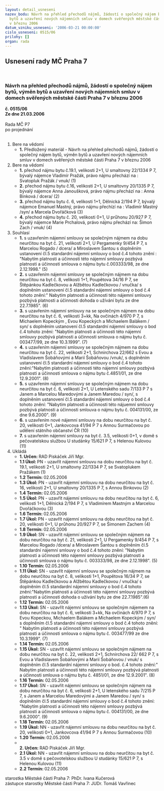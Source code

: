 ```yaml
---
layout: detail_usneseni
nazev_bodu: Návrh na přehled přechodů nájmů, žádostí o společný nájem bytů, výměn
  bytů a uzavření nových nájemních smluv v domech svěřených městské části Praha 7
  v březnu 2006
datum_vzniku_usneseni: '2006-03-21 00:00:00'
cislo_usneseni: 0515/06
prilohy: []
organ: rada
---
```

<div id="ucUsn_pList" class="usn">
	<span><h2>Usnesení rady MČ Praha 7 </h2>
<br></span><div class="standBody">
<span><h3>Návrh na přehled přechodů nájmů, žádostí o společný nájem bytů, výměn bytů a uzavření nových nájemních smluv v domech svěřených městské části Praha 7 v březnu 2006</h3></span><div class="center">
		<strong>č. 0515/06</strong><br>
	</div>
<div class="center">
		<strong>Ze dne 21.03.2006</strong><br><br>
	</div>Rada MČ P7<br> po projednání<br><br><ol>
<li>Bere na vědomí<ul><li>
<strong>1.</strong> Předložený materiál - Návrh na přehled přechodů nájmů, žádostí o společný nájem bytů, výměn bytů a uzavření nových nájemních smluv v domech svěřených městské části Praha 7 v březnu 2006</li></ul>
</li>
<li>Bere na vědomí<ul>
<li>
<strong>1.</strong> přechod nájmu bytu č.19.1, velikosti 2+1, U smaltovny 22/1334 P 7, bývalý nájemce Vladimír Pražák, právo nájmu přechází na : Svatopluk Pražák / vnuk/ (1)</li>
<li>
<strong>2.</strong> přechod nájmu bytu č.16, velikosti 2+1, U smaltovny 20/1335 P 7, bývalý nájemce Anna Janoušková, právo nájmu přechází na : Anna Binková / dcera/ (2)</li>
<li>
<strong>3.</strong> přechod nájmu bytu č. 6, velikosti 1+1, Dělnická 2/194 P 7, bývalý nájemce Emanuel Mastný, právo nájmu přechízí na : Vladimír Mastný /syn/ a Marcela Dvořáčková (3) </li>
<li>
<strong>4.</strong> přechod nájmu bytu č. 20, velikosti 0+1, U průhonu 20/927 P 7, bývalý nájemce Marie Prchalová, právo nájmu přechází na: Šimon Zach / vnuk/ (4)</li>
</ul>
</li>
<li>Souhlasí<ul>
<li>
<strong>1.</strong> s uzavřením nájemní smlouvy se společným nájmem na dobu neurčitou na byt č. 21, velikosti 2+1, U Pergamenky 9/454 P 7, s Marcelou Rogado / dcera/ a Miroslavem Šantou s doplněním ustanovení čl.5 standardní nájemní smlouvy o bod č.4 tohoto znění : "Nabytím platnosti a účinnosti této nájemní smlouvy pozbývá platnosti a účinnosti smlouva o nájmu bytu č.003333/98, ze dne 2.12.1998." (5)</li>
<li>
<strong>2.</strong> s uzavřením nájemní smlouvy se společným nájmem na dobu neurčitou na byt č. 8, velikosti 1+1, Poupětova 34/16 P 7, se Štěpánkou Kadlečkovou a Alžbětou Kadlečkovou  / vnučka/ s doplněním ustanovení čl.5 standardní nájemní smlouvy o bod č.4 tohoto znění:" Nabytím platnosti a účinnosti této nájemní smlouvy pozbývá platnosti a účinnosti dohoda o užívání bytu ze dne 22.7.1985". (6)</li>
<li>
<strong>3.</strong> s uzavřením nájemní smlouvy na se společným nájmem na dobu neurčitou  na byt č. 6, velikosti 3+kk, Na ovčinách 4/970 P 7, s Michaelem Kopeckým , Evou Kopeckých a Michaelem Balákem / syn/ s doplněním ustanovení čl.5 standardní  nájemní smlouvy  o bod č.4 tohoto znění: "Nabytím platnosti a účinnosti této nájemní smlouvy pozbývá platnosti a účinnosti smlouva o nájmu bytu č. 003477/99, ze dne 10.3.1999". (7) </li>
<li>
<strong>4.</strong> s uzavřením nájemní smlouvy se společným nájmem  na dobu neurčitou na byt č. 22, velikosti 2+1, Schnirchova 22/662 s Evou a Vladislavem Šobáňovými a Marií Šobáňovou /vnuk/, s doplněním ustanovení čl.5 standardní nájemní smlouvy o bod č.4 tohoto znění:"Nabytím platnosti a účinnosti této nájemní smlouvy pozbývá platnosti a účinnosti smlouva o nájmu bytu č.4851/01, ze dne 12.9.2001". (8)</li>
<li>
<strong>5.</strong> s uzavřením nájemní smlouvy se společným nájmem na dobu neurčitou na byt č. 6, velikosti 2+1, U Letenského sadu 7/133 P 7 s Janem a Marcelou Maredovými a Janem Maredou / syn/, s doplněním ustanovení čl.5 standardní nájemní smlouvy o bod č.4 tohoto znění: "Nabytím platnosti a účinnosti této nájuemní smlouvy pozbývá platnosti a účinnosti smlouva o nájmu bytu č. 004131/00, ze dne 9.6.2000". (9)</li>
<li>
<strong>6.</strong> s uzavřením nové nájemní smlouvy na dobu neurčitou na byt č. 20, velikosti 0+1, Jankovcova 41/94 P 7 s Annou Surmačovou po udělení státního občanství ČR (10)</li>
<li>
<strong>7.</strong> s uzavřením nájemní smlouvy na byt č. 3.5, velikosti 0+1, v domě s pečovatelskou službou U studánky 15/621 P 7, s Helenou Kulovou (11)</li>
</ul>
</li>
<li>Ukládá<ul>
<li>
<strong>1. Určen: </strong>RAD Piskáček Jiří Mgr.</li>
<li>
<strong>1.1 Úkol: </strong>PN - uzavřít nájemní smlouvu na dobu neurčitou na byt č. 19.1, velikosti 2+1, U smaltovny 22/1334 P 7, se Svatoplukem Pražákem (1)</li>
<li>
<strong>1.2 Termín: </strong>02.05.2006</li>
<li>
<strong>1.3 Úkol: </strong>PN - uzavřít nájemní smlouvu na dobu neurčitou na byt č. 16, velikosti 2+1, U smaltovny 20/1335 P 7, s Annou Binkovou (2)</li>
<li>
<strong>1.4 Termín: </strong>02.05.2006</li>
<li>
<strong>1.5 Úkol: </strong>PN - uzavřít nájemní smlouvu na dobu neurčitou na byt č. 6, velikosti 1+1, Dělnická 2/194 P 7, s Vladimírem Mastným a Marcelou Dvořáčkovou (3)</li>
<li>
<strong>1.6 Termín: </strong>02.05.2006</li>
<li>
<strong>1.7 Úkol: </strong>PN - uzavřít nájemní smlouvu na dobu neurčitou na byt č. 20, velikosti 0+1, U průhonu 20/927 P 7, se Šimonem Zachem (4) </li>
<li>
<strong>1.8 Termín: </strong>02.05.2006</li>
<li>
<strong>1.9 Úkol: </strong>SN - uzavřít nájemní smlouvu se společným nájmem na dobu neurčitou na byt č. 21, velikosti 2+1, U Pergamenky 9/454 P 7, s Marcelou Rogado /dcera/ a Miroslavem Šantou  s doplněním čl.5 standardní nájemní smlouvy o bod č.4 tohoto znění: "Nabytím platnosti a účinnosti této nájemní smlouvy pozbývá platnosti a účinnosti smlouva o nájmu bytu č. 003333/98, ze dne 2.12.1998". (5)</li>
<li>
<strong>1.10 Termín: </strong>02.05.2006</li>
<li>
<strong>1.11 Úkol: </strong>SN - uzavřít nájemní smlouvu  se společným nájmem na dobu neurčitou na byt č. 8, velikosti 1+1, Poupětova 16/34 P 7, se Štěpánkou Kadlečkovou a Alžbětou Kadlečkovou / vnučka/ s doplněním čl.5 standardní nájemní smlouvy o bod č.4 tohoto znění:"Nabytím platnosti a účinnosti této nájemní smlouvy pozbývá platnosti a účinnosti dohoda o užívání bytu ze dne 22.7.1985".(6)</li>
<li>
<strong>1.12 Termín: </strong>02.05.2006</li>
<li>
<strong>1.13 Úkol: </strong>SN - uzavřít nájemní smlouvu se společným nájemem na dobu neurčitou na byt č. 6, velikosti 3+kk, Na ovčinách 4/970 P 7, s Evou Kopeckou, Michaelem Balákem a Michaelem Kopeckým / syn/ s doplněním čl.5 standardní nájemní smlouvy o bod č.4 tohoto znění: " Nabytím platnosti a účinnosti této nájemní smlouvy pozbývá platnosti a účinnosti smlouva o nájmu bytu č. 003477/99 ze dne 10.3.1999". (7)</li>
<li>
<strong>1.14 Termín: </strong>02.05.2006</li>
<li>
<strong>1.15 Úkol: </strong>SN - uzavřít nájemní smlouvu se společným nájmem na dobu neurčitou na byt č. 22, velikosti 2+1, Schnirchova 22/ 662 P 7, s Evou a Vladislavem Šobáňovými a Marií Šobáňovou / vnuk/ s doplněním čl.5 standardní nájemní smlouvy o bod. č.4 tohoto znění:" Nabytím platnosti a účinnosti této nájemní smlouvy pozbývá platnosti a účinnosti smlouva o nájmu bytu č. 4851/01, ze dne 12.9.2001". (8)</li>
<li>
<strong>1.16 Termín: </strong>02.05.2006</li>
<li>
<strong>1.17 Úkol: </strong>SN - uzavřít nájemní smlouvu se společným nájmem na dobu neurčitou na byt č. 6, velikosti 2+1, U letenského sadu 7/215 P 7, s Janem a Marcelou Maredovými a Janem Maredou / syn/ s doplněním čl.5 standardní nájemní smlouvy o bod č.4 tohoto znění: "Nabytím platnosti a účinnosti této nájemní smlouvy pozbývá platnosti a účinnosti smlouva o nájmu bytu č. 004131/00, ze dne 9.6.2000". (9)</li>
<li>
<strong>1.18 Termín: </strong>02.05.2006</li>
<li>
<strong>1.19 Úkol: </strong>NN - uzavřít nájemní smlouvu na dobu neurčitou  na byt č. 20, velikosti 0+1, Jankovcova 41/94 P 7 s Annou Surmačovou (10)</li>
<li>
<strong>1.20 Termín: </strong>02.05.2006</li>
<li>
<strong><br>2. Určen: </strong>RAD Piskáček Jiří Mgr.</li>
<li>
<strong>2.1 Úkol: </strong>NN - uzavřít nájemní smlouvu na dobu neurčitou na byt č. 3.5 v domě s pečovotelskou službou U studánky 15/621 P 7, s Helenou Kulovou (11)</li>
<li>
<strong>2.2 Termín: </strong>02.05.2006</li>
</ul>
</li>
</ol>starostka Městské části Praha 7: PhDr. Ivana Kučerová<br>zástupce starostky Městské části Praha 7: JUDr. Tomáš Vavřinec 
</div>
</div>